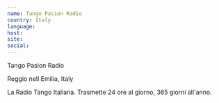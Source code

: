 ```yaml
---
name: Tango Pasion Radio
country: Italy
language:
host:
site:
social:
---
```

Tango Pasion Radio

Reggio nell Emilia, Italy

La Radio Tango Italiana. Trasmette 24 ore al giorno, 365 giorni all'anno.